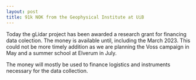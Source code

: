 ```yaml
---
layout: post
title: 91k NOK from the Geophysical Institute at UiB
---
```


Today the gLidar project has been awarded a research grant for financing data colection. The money is available until, including the March 2023. This could not be more timely addition as we are planning the Voss campaign in May and a summer school at Elverum in July.

The money will mostly be used to finance logistics and instruments necessary for the data collection. 

<!-- ![Funding]( {{ 'assets/img/Fellesfond_for_geofysisk_forskning_2022_Palenik.png' | relative_url}} "Awarded funding"){: width="50%", } -->
